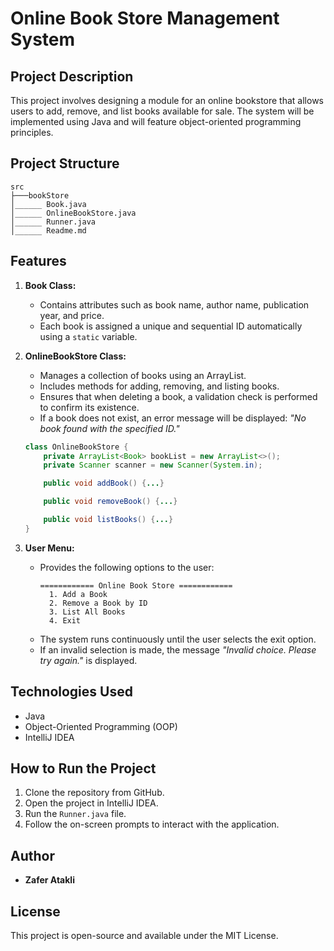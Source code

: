 # Online Book Store Management System

## Project Description
This project involves designing a module for an online bookstore that allows users to add, remove, and list books available for sale. The system will be implemented using Java and will feature object-oriented programming principles.

## Project Structure
```
src
├───bookStore
│______ Book.java
│______ OnlineBookStore.java
│______ Runner.java
│______ Readme.md
```

## Features
1. **Book Class:**
    - Contains attributes such as book name, author name, publication year, and price.
    - Each book is assigned a unique and sequential ID automatically using a `static` variable.

2. **OnlineBookStore Class:**
    - Manages a collection of books using an ArrayList.
    - Includes methods for adding, removing, and listing books.
    - Ensures that when deleting a book, a validation check is performed to confirm its existence.
    - If a book does not exist, an error message will be displayed: *"No book found with the specified ID."*

   ```java
   class OnlineBookStore {
       private ArrayList<Book> bookList = new ArrayList<>();
       private Scanner scanner = new Scanner(System.in);

       public void addBook() {...}

       public void removeBook() {...}

       public void listBooks() {...}
   }
   ```

3. **User Menu:**
    - Provides the following options to the user:
      ```
      ============ Online Book Store ============
        1. Add a Book
        2. Remove a Book by ID
        3. List All Books
        4. Exit
      ```
    - The system runs continuously until the user selects the exit option.
    - If an invalid selection is made, the message *"Invalid choice. Please try again."* is displayed.

## Technologies Used
- Java
- Object-Oriented Programming (OOP)
- IntelliJ IDEA

## How to Run the Project
1. Clone the repository from GitHub.
2. Open the project in IntelliJ IDEA.
3. Run the `Runner.java` file.
4. Follow the on-screen prompts to interact with the application.

## Author
- **Zafer Atakli**

## License
This project is open-source and available under the MIT License.
